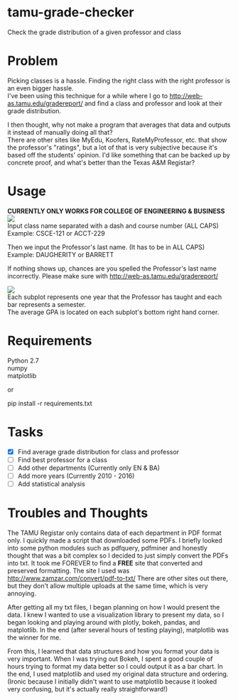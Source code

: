 # tamu-grade-checker
Check the grade distribution of a given professor and class 

# Problem
Picking classes is a hassle. Finding the right class with the right professor is an even bigger hassle.  
I've been using this technique for a while where I go to http://web-as.tamu.edu/gradereport/ and find a class and professor and look at their grade distribution.  
  
I then thought, why not make a program that averages that data and outputs it instead of manually doing all that?  
There are other sites like MyEdu, Koofers, RateMyProfessor, etc. that show the professor's "ratings", but a lot of that is very subjective because it's based off the students' opinion. I'd like something that can be backed up by concrete proof, and what's better than the Texas A&M Registar?

# Usage
**CURRENTLY ONLY WORKS FOR COLLEGE OF ENGINEERING & BUSINESS**
![](https://i.imgsafe.org/c67eb76.png)  
Input class name separated with a dash and course number (ALL CAPS)  
Example: CSCE-121 or ACCT-229  
  
Then we input the Professor's last name. (It has to be in ALL CAPS)  
Example: DAUGHERITY or BARRETT  
  
If nothing shows up, chances are you spelled the Professor's last name incorrectly. Please make sure with http://web-as.tamu.edu/gradereport/  
  
![](https://i.imgsafe.org/c61cf7c.png)  
Each subplot represents one year that the Professor has taught and each bar represents a semester.  
The average GPA is located on each subplot's bottom right hand corner.  
  
# Requirements  
Python 2.7  
numpy  
matplotlib  
  
or  
  
pip install -r requirements.txt  

# Tasks
- [x] Find average grade distribution for class and professor
- [ ] Find best professor for a class
- [ ] Add other departments (Currently only EN & BA)  
- [ ] Add more years (Currently 2010 - 2016)  
- [ ] Add statistical analysis  

# Troubles and Thoughts  
The TAMU Registar only contains data of each department in PDF format only. I quickly made a script that downloaded some PDFs. I briefly looked into some python modules such as pdfquery, pdfminer and honestly thought that was a bit complex so I decided to just simply convert the PDFs into txt. It took me FOREVER to find a **FREE** site that converted and preserved formatting. The site I used was http://www.zamzar.com/convert/pdf-to-txt/ There are other sites out there, but they don't allow multiple uploads at the same time, which is very annoying.  
  
After getting all my txt files, I began planning on how I would present the data. I knew I wanted to use a visualization library to present my data, so I began looking and playing around with plotly, bokeh, pandas, and matplotlib. In the end (after several hours of testing playing), matplotlib was the winner for me.  
  
From this, I learned that data structures and how you format your data is very important. When I was trying out Bokeh, I spent a good couple of hours trying to format my data better so I could output it as a bar chart. In the end, I used matplotlib and used my original data structure and ordering. (Ironic because I initially didn't want to use matplotlib because it looked very confusing, but it's actually really straightforward!)  
